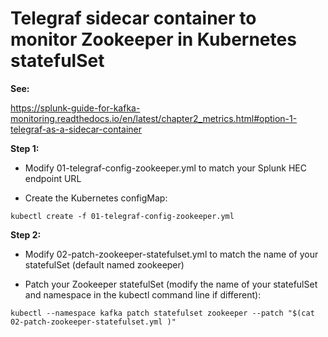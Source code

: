 # Telegraf sidecar container to monitor Zookeeper in Kubernetes statefulSet

**See:**

https://splunk-guide-for-kafka-monitoring.readthedocs.io/en/latest/chapter2_metrics.html#option-1-telegraf-as-a-sidecar-container

**Step 1:**

- Modify 01-telegraf-config-zookeeper.yml to match your Splunk HEC endpoint URL

- Create the Kubernetes configMap:

```
kubectl create -f 01-telegraf-config-zookeeper.yml
```

**Step 2:**

- Modify 02-patch-zookeeper-statefulset.yml to match the name of your statefulSet (default named zookeeper)

- Patch your Zookeeper statefulSet (modify the name of your statefulSet and namespace in the kubectl command line if different):

```
kubectl --namespace kafka patch statefulset zookeeper --patch "$(cat 02-patch-zookeeper-statefulset.yml )"
```
